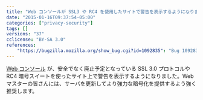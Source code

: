 ```yaml
---
title: "Web コンソールが SSL3 や RC4 を使用したサイトで警告を表示するようになりました"
date: "2015-01-16T09:37:54-05:00"
categories: ["privacy-security"]
tags: []
versions: "37"
cclicense: "BY-SA 3.0"
references:
    "https://bugzilla.mozilla.org/show_bug.cgi?id=1092835": "Bug 1092835 – Log usage of weak ciphers in the console"
---
```

[Web コンソール](https://developer.mozilla.org/ja/docs/Tools/Web_Console) が、安全でなく廃止予定となっている SSL 3.0 プロトコルや RC4 暗号スイートを使ったサイト上で警告を表示するようになりました。Web マスターの皆さんには、サーバを更新してより強力な暗号化を提供するよう強く推奨します。
